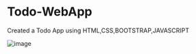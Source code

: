 # Todo-WebApp
Created a Todo App using HTML,CSS,BOOTSTRAP,JAVASCRIPT


![image](https://user-images.githubusercontent.com/55405281/118439834-58a6a300-b704-11eb-89ed-624d2dc7007e.png)
